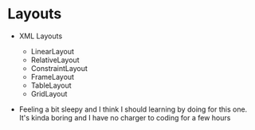 # Layouts

- XML Layouts
  - LinearLayout
  - RelativeLayout
  - ConstraintLayout
  - FrameLayout
  - TableLayout
  - GridLayout

- Feeling a bit sleepy and I think I should learning by doing for this one. It's kinda boring and I have no charger to coding for a few hours
  
